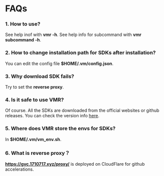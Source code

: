 # FAQs

### 1. How to use?

See help inof with **vmr -h**.
See help info for subcommand with **vmr subcommand -h**.

### 2. How to change installation path for SDKs after installation?

You can edit the config file **$HOME/.vm/config.json**.

### 3. Why download SDK fails?

Try to set the **reverse proxy**.

### 4. Is it safe to use **VMR**?

Of course. All the SDKs are downloaded from the official websites or github releases. You can check the version info [here](https://github.com/gvcgo/resources).

### 5. Where does **VMR** store the envs for SDKs?

In **$HOME/.vm/vm_env.sh**.

### 6. What is reverse proxy？

**https://gvc.1710717.xyz/proxy/** is deployed on CloudFlare for github accelerations.

